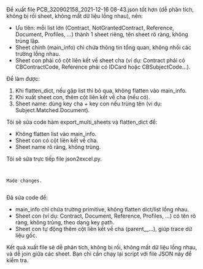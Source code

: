 Để xuất file PCB_320902158_2021-12-16 08-43.json tốt hơn (dễ phân tích, không bị rối sheet, không mất dữ liệu lồng nhau), nên:
- Ưu tiên: mỗi list lớn (Contract, NotGrantedContract, Reference, Document, Profiles, ...) thành 1 sheet riêng, tên sheet rõ ràng, không trùng lặp.
- Sheet chính (main_info) chỉ chứa thông tin tổng quan, không nhồi các trường lồng nhau.
- Sheet con phải có cột liên kết về sheet cha (ví dụ: Contract phải có CBContractCode, Reference phải có IDCard hoặc CBSubjectCode...).

Để làm được:
1. Khi flatten_dict, nếu gặp list thì bỏ qua, không flatten vào main_info.
2. Khi xuất sheet con, thêm cột liên kết về cha (nếu có).
3. Sheet name: dùng key cha + key con nếu trùng tên (ví dụ: Subject.Matched.Document).

Tôi sẽ sửa code hàm export_multi_sheets và flatten_dict để:
- Không flatten list vào main_info.
- Sheet con có cột liên kết về cha.
- Sheet name rõ ràng, không trùng.

Tôi sẽ sửa trực tiếp file json2excel.py. 
```


Made changes.


```
Đã sửa code để:
- main_info chỉ chứa trường primitive, không flatten dict/list lồng nhau.
- Sheet con (ví dụ: Contract, Document, Reference, Profiles, ...) có tên rõ ràng, không trùng, theo dạng key path.
- Sheet con tự động thêm cột liên kết về cha (parent__...), giúp trace dữ liệu gốc.

Kết quả xuất file sẽ dễ phân tích, không bị rối, không mất dữ liệu lồng nhau, và dễ join giữa các sheet. Bạn chỉ cần chạy lại script với file JSON này để kiểm tra.

